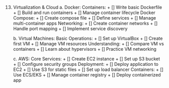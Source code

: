 13. Virtualization & Cloud
    a. Docker:
        Containers:
            + [] Write basic Dockerfile
            + [] Build and run containers
            + [] Manage container lifecycle
        Docker Compose:
            + [] Create compose file
            + [] Define services
            + [] Manage multi-container apps
        Networking:
            + [] Create container networks
            + [] Handle port mapping
            + [] Implement service discovery

    b. Virtual Machines:
        Basic Operations:
            + [] Set up VirtualBox
            + [] Create first VM
            + [] Manage VM resources
        Understanding:
            + [] Compare VM vs containers
            + [] Learn about hypervisors
            + [] Practice VM networking

    c. AWS:
        Core Services:
            + [] Create EC2 instance
            + [] Set up S3 bucket  
            + [] Configure security groups
        Deployment:
            + [] Deploy application to EC2
            + [] Use S3 for static files
            + [] Set up load balancer
        Containers:
            + [] Use ECS/EKS
            + [] Manage container registry
            + [] Deploy containerized app

